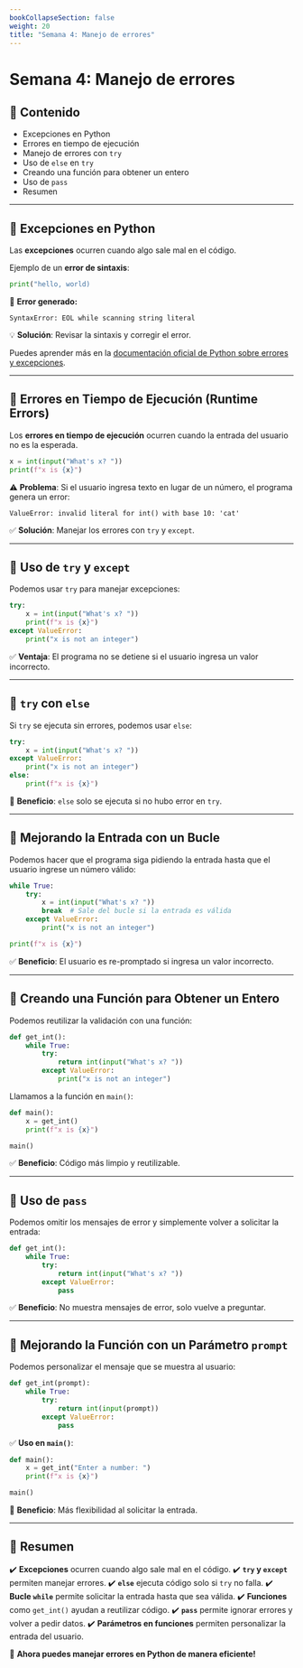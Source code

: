 ```yaml
---
bookCollapseSection: false
weight: 20
title: "Semana 4: Manejo de errores"
---
```


# Semana 4: Manejo de errores

## 📌 Contenido
- Excepciones en Python
- Errores en tiempo de ejecución
- Manejo de errores con `try`
- Uso de `else` en `try`
- Creando una función para obtener un entero
- Uso de `pass`
- Resumen

---

## 🔹 Excepciones en Python

Las **excepciones** ocurren cuando algo sale mal en el código.

Ejemplo de un **error de sintaxis**:

```python
print("hello, world)
```

🔹 **Error generado:**
```
SyntaxError: EOL while scanning string literal
```

💡 **Solución**: Revisar la sintaxis y corregir el error.

Puedes aprender más en la [documentación oficial de Python sobre errores y excepciones](https://docs.python.org/3/tutorial/errors.html).

---

## 🔹 Errores en Tiempo de Ejecución (Runtime Errors)

Los **errores en tiempo de ejecución** ocurren cuando la entrada del usuario no es la esperada.

```python
x = int(input("What's x? "))
print(f"x is {x}")
```

⚠ **Problema**: Si el usuario ingresa texto en lugar de un número, el programa genera un error:

```
ValueError: invalid literal for int() with base 10: 'cat'
```

✅ **Solución**: Manejar los errores con `try` y `except`.

---

## 🔹 Uso de `try` y `except`

Podemos usar `try` para manejar excepciones:

```python
try:
    x = int(input("What's x? "))
    print(f"x is {x}")
except ValueError:
    print("x is not an integer")
```

✅ **Ventaja**: El programa no se detiene si el usuario ingresa un valor incorrecto.

---

## 🔹 `try` con `else`

Si `try` se ejecuta sin errores, podemos usar `else`:

```python
try:
    x = int(input("What's x? "))
except ValueError:
    print("x is not an integer")
else:
    print(f"x is {x}")
```

🔹 **Beneficio**: `else` solo se ejecuta si no hubo error en `try`.

---

## 🔹 Mejorando la Entrada con un Bucle

Podemos hacer que el programa siga pidiendo la entrada hasta que el usuario ingrese un número válido:

```python
while True:
    try:
        x = int(input("What's x? "))
        break  # Sale del bucle si la entrada es válida
    except ValueError:
        print("x is not an integer")

print(f"x is {x}")
```

✅ **Beneficio**: El usuario es re-promptado si ingresa un valor incorrecto.

---

## 🔹 Creando una Función para Obtener un Entero

Podemos reutilizar la validación con una función:

```python
def get_int():
    while True:
        try:
            return int(input("What's x? "))
        except ValueError:
            print("x is not an integer")
```

Llamamos a la función en `main()`:

```python
def main():
    x = get_int()
    print(f"x is {x}")

main()
```

✅ **Beneficio**: Código más limpio y reutilizable.

---

## 🔹 Uso de `pass`

Podemos omitir los mensajes de error y simplemente volver a solicitar la entrada:

```python
def get_int():
    while True:
        try:
            return int(input("What's x? "))
        except ValueError:
            pass
```

✅ **Beneficio**: No muestra mensajes de error, solo vuelve a preguntar.

---

## 🔹 Mejorando la Función con un Parámetro `prompt`

Podemos personalizar el mensaje que se muestra al usuario:

```python
def get_int(prompt):
    while True:
        try:
            return int(input(prompt))
        except ValueError:
            pass
```

✅ **Uso en `main()`**:

```python
def main():
    x = get_int("Enter a number: ")
    print(f"x is {x}")

main()
```

🔹 **Beneficio**: Más flexibilidad al solicitar la entrada.

---

## 📌 Resumen

✔️ **Excepciones** ocurren cuando algo sale mal en el código.
✔️ **`try` y `except`** permiten manejar errores.
✔️ **`else`** ejecuta código solo si `try` no falla.
✔️ **Bucle `while`** permite solicitar la entrada hasta que sea válida.
✔️ **Funciones** como `get_int()` ayudan a reutilizar código.
✔️ **`pass`** permite ignorar errores y volver a pedir datos.
✔️ **Parámetros en funciones** permiten personalizar la entrada del usuario.

🚀 **Ahora puedes manejar errores en Python de manera eficiente!**

